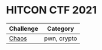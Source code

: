 # HITCON CTF 2021

| Challenge | Category |
|-----------|----------|
| [Chaos](./pwn/chaos) | pwn, crypto |
